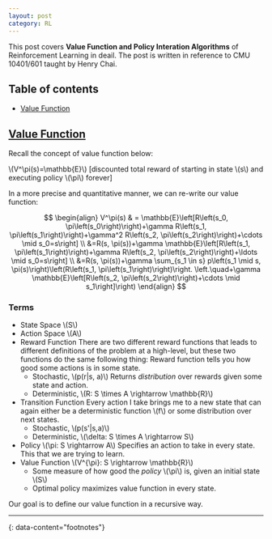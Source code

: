 ```yaml
---
layout: post
category: RL
---
```


This post covers **Value Function and Policy Interation Algorithms** of Reinforcement Learning in deail. The post is written in reference to CMU 10401/601 taught by Henry Chai.

## Table of contents

- [Value Function](#value-function)

## [Value Function](#value-function)

Recall the concept of value function below:

\\(V^\pi(s)=\mathbb{E}\\) [discounted total reward of starting in state \\(s\\) and executing policy \\(\pi\\) forever]

In a more precise and quantitative manner, we can re-write our value function:

$$
\begin{align}
V^\pi(s) & = \mathbb{E}\left[R\left(s_0, \pi\left(s_0\right)\right)+\gamma R\left(s_1, \pi\left(s_1\right)\right)+\gamma^2 R\left(s_2, \pi\left(s_2\right)\right)+\cdots \mid s_0=s\right] \\
&=R(s, \pi(s))+\gamma \mathbb{E}\left[R\left(s_1, \pi\left(s_1\right)\right)+\gamma R\left(s_2, \pi\left(s_2\right)\right)+\ldots \mid s_0=s\right] \\
&=R(s, \pi(s))+\gamma \sum_{s_1 \in s} p\left(s_1 \mid s, \pi(s)\right)\left(R\left(s_1, \pi\left(s_1\right)\right)\right.
\left.\quad+\gamma \mathbb{E}\left[R\left(s_2, \pi\left(s_2\right)\right)+\cdots \mid s_1\right]\right)
\end{align}
$$

### Terms

- State Space \\(S\\)
- Action Space \\(A\\)
- Reward Function
  There are two different reward functions that leads to different definitions of the problem at a high-level, but these two functions do the same following thing: Reward function tells you how good some actions is in some state.
  - Stochastic, \\(p(r\|s, a)\\)
    Returns *distribution* over rewards given some state and action.
  - Deterministic, \\(R: S \times A \rightarrow \mathbb{R}\\)
- Transition Function
  Every action I take brings me to a new state that can again either be a deterministic function \\(f\\) or some distribution over next states.
  - Stochastic, \\(p(s'\|s,a)\\)
  - Deterministic, \\(\delta: S \times A \rightarrow S\\)
- Policy \\(\pi: S \rightarrow A\\)
  Specifies an action to take in every state. This that we are trying to learn.
- Value Function \\(V^{\pi}: S \rightarrow \mathbb{R}\\)
  - Some measure of how good the *policy* \\(\pi\\) is, given an initial state \\(S\\)
  - Optimal policy maximizes value function in every state.

Our goal is to define our value function in a recursive way.
  
---
{: data-content="footnotes"}

[^1]: Figure from *[this webpage](https://en.ac-illust.com/clip-art/1800887/isometric-projection-of-multiple-blue-slot-machines)*, MoanaAkasso
